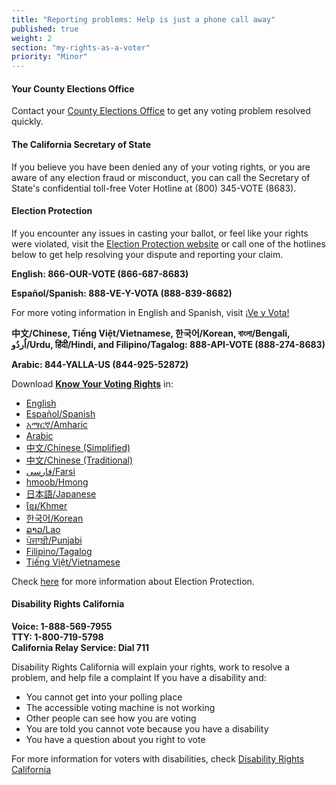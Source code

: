 ```yaml
---
title: "Reporting problems: Help is just a phone call away"
published: true
weight: 2
section: "my-rights-as-a-voter"
priority: "Minor"
---
```


#### Your County Elections Office 
Contact your [County Elections Office](#section-election-office-contact) to get any voting problem resolved quickly.  

#### The California Secretary of State  
If you believe you have been denied any of your voting rights, or you are aware of any election fraud or misconduct, you can call the Secretary of State's confidential toll-free Voter Hotline at (800) 345-VOTE (8683).  

#### Election Protection 
If you encounter any issues in casting your ballot, or feel like your rights were violated, visit the [Election Protection website](https://www.866ourvote.org/) or call one of the hotlines below to get help resolving your dispute and reporting your claim.  

**English: 866-OUR-VOTE (866-687-8683)**  

**Español/Spanish: 888-VE-Y-VOTA (888-839-8682)**  

For more voting information in English and Spanish, visit [¡Ve y Vota!](https://naleo.org/vote/)

**中文/Chinese, Tiếng Việt/Vietnamese, 한국어/Korean, বাংলা/Bengali, اُردُو/Urdu, हिंदी/Hindi, and Filipino/Tagalog: 888-API-VOTE (888-274-8683)** 

**Arabic: 844-YALLA-US (844-925-52872)**  

Download **[Know Your Voting Rights](https://www.advancingjustice-alc.org/know-your-voting-rights/)** in: 
- [English](https://www.advancingjustice-alc.org/wp-content/uploads/2020/10/English-Non-VCA-KYVR-Nov-2020.pdf)
- [Español/Spanish](https://www.advancingjustice-alc.org/wp-content/uploads/2020/10/Spanish-Non-VCA-KYVR-Nov-2020.pdf)
- [አማርኛ/Amharic](https://www.advancingjustice-alc.org/wp-content/uploads/2020/10/Amharic-Non-VCA-KYVR-Nov-2020.pdf)
- [Arabic](https://www.advancingjustice-alc.org/wp-content/uploads/2020/10/Arabic-Non-VCA-KYVR-Nov-2020.pdf)
- [中文/Chinese (Simplified)](https://www.advancingjustice-alc.org/wp-content/uploads/2020/10/Chinese-Simplified-Non-VCA-KYVR-Nov-2020.pdf)
- [中文/Chinese (Traditional)](https://www.advancingjustice-alc.org/wp-content/uploads/2020/10/Chinese-Traditional-Non-VCA-KYVR-Nov-2020.pdf)
- [فارسی/Farsi](https://www.advancingjustice-alc.org/wp-content/uploads/2020/10/Farsi-Non-VCA-KYVR-Nov-2020.pdf)
- [hmoob/Hmong](https://www.advancingjustice-alc.org/wp-content/uploads/2020/10/Hmong-Non-VCA-KYVR-Nov-2020.pdf)
- [日本語/Japanese](https://www.advancingjustice-alc.org/wp-content/uploads/2020/10/Japanese-Non-VCA-KYVR-Nov-2020.pdf)
- [ខ្មែរ/Khmer](https://www.advancingjustice-alc.org/wp-content/uploads/2020/10/Khmer-Non-VCA-KYVR-Nov-2020.pdf)
- [한국어/Korean](https://www.advancingjustice-alc.org/wp-content/uploads/2020/10/Korean-Non-VCA-KYVR-Nov-2020.pdf)
- [ລາວ/Lao](https://www.advancingjustice-alc.org/wp-content/uploads/2020/10/Lao-VCA-KYVR-Nov-2020.pdf)
- [ਪੰਜਾਬੀ/Punjabi](https://www.advancingjustice-alc.org/wp-content/uploads/2020/10/Punjabi-Non-VCA-KYVR-Nov-2020.pdf)
- [Filipino/Tagalog](https://www.advancingjustice-alc.org/wp-content/uploads/2020/10/Tagalog-VCA-KYVR.pdf)
- [Tiếng Việt/Vietnamese](https://www.advancingjustice-alc.org/wp-content/uploads/2020/10/Vietnamese-VCA-KYVR.pdf)

Check [here](http://www.866ourvote.org/) for more information about Election Protection.

#### Disability Rights California

**Voice: 1-888-569-7955  
TTY: 1-800-719-5798  
California Relay Service: Dial 711**  

Disability Rights California will explain your rights, work to resolve a problem, and help file a complaint If you have a disability and:  
- You cannot get into your polling place  
- The accessible voting machine is not working  
- Other people can see how you are voting  
- You are told you cannot vote because you have a disability  
- You have a question about you right to vote  

For more information for voters with disabilities, check [Disability Rights California](https://www.disabilityrightsca.org/publications/voters-with-disabilities)
